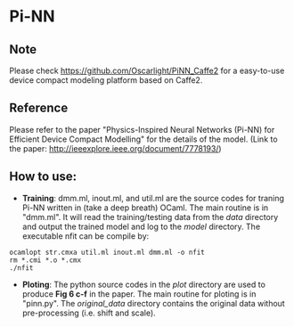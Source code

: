 # Pi-NN
## Note
Please check https://github.com/Oscarlight/PiNN_Caffe2 for a easy-to-use device compact modeling platform based on Caffe2.

## Reference
Please refer to the paper "Physics-Inspired Neural Networks (Pi-NN) for Efficient Device Compact Modelling" for the details of the model. (Link to the paper: http://ieeexplore.ieee.org/document/7778193/)

## How to use:
- **Training**: dmm.ml, inout.ml, and util.ml are the source codes for traning Pi-NN written in (take a deep breath) OCaml. The main routine is in "dmm.ml". It will read the training/testing data from the *data* directory and output the trained model and log to the *model* directory. The executable nfit can be compile by:

```shell
ocamlopt str.cmxa util.ml inout.ml dmm.ml -o nfit
rm *.cmi *.o *.cmx
./nfit
```
- **Ploting**: The python source codes in the *plot* directory are used to produce **Fig 6 c-f** in the paper. The main routine for ploting is in "pinn.py". The *original_data* directory contains the original data without pre-processing (i.e. shift and scale).
